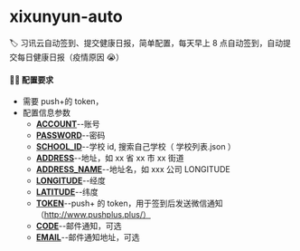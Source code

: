 # xixunyun-auto

🏷️ 习讯云自动签到、提交健康日报，简单配置，每天早上 8 点自动签到，自动提交每日健康日报（疫情原因 😭）

#### 😶‍🌫️ 配置要求

- 需要 push+的 token，
- 配置信息参数
  - **<u>ACCOUNT</u>**--账号
  - **<u>PASSWORD</u>**--密码
  - **<u>SCHOOL_ID</u>**--学校 id, 搜索自己学校（ 学校列表.json ）
  - **<u>ADDRESS</u>**--地址，如 xx 省 xx 市 xx 街道
  - **<u>ADDRESS_NAME</u>**--地址名，如 xxx 公司 LONGITUDE
  - **<u>LONGITUDE</u>**--经度
  - **<u>LATITUDE</u>**--纬度
  - **<u>TOKEN</u>**--push+ 的 token，用于签到后发送微信通知 （http://www.pushplus.plus/）
  - **<u>CODE</u>**--邮件通知，可选
  - **<u>EMAIL</u>**--邮件通知地址，可选


